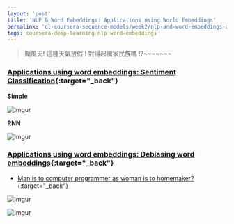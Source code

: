 ```yaml
---
layout: 'post'
title: 'NLP & Word Embeddings: Applications using World Embeddings'
permalink: 'dl-coursera-sequence-models/week2/nlp-and-word-embeddings-application-using-word-embeddings'
tags: coursera-deep-learning nlp word-embeddings
---
```


> 颱風天! 這種天氣放假  ! 對得起國家民族嗎  !?~~~~~~~


### [Applications using word embeddings: Sentiment Classification](https://www.coursera.org/learn/nlp-sequence-models/lecture/Jxuhl/sentiment-classification){:target="_back"}

__Simple__

![Imgur](https://i.imgur.com/HJZ3lKv.gif)

__RNN__

![Imgur](https://i.imgur.com/do11xum.gif)

### [Applications using word embeddings: Debiasing word embeddings](https://www.coursera.org/learn/nlp-sequence-models/lecture/zHASj/debiasing-word-embeddings){:target="_back"}


- [Man is to computer programmer as woman is to homemaker?](https://papers.nips.cc/paper/6228-man-is-to-computer-programmer-as-woman-is-to-homemaker-debiasing-word-embeddings.pdf){:target="_back"}

![Imgur](https://i.imgur.com/B4I12bW.gif)

![Imgur](https://i.imgur.com/TQAQWTi.gif)




